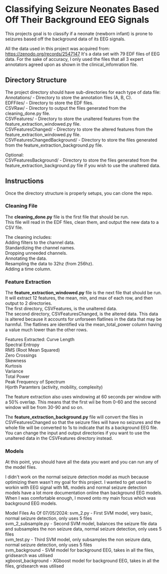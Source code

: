 # Classifying Seizure Neonates Based Off Their Background EEG Signals

This projects goal is to classify if a neonate (newborn infant) is prone to seizures based off the background data of its EEG signals.

All the data used in this project was acquired from: https://zenodo.org/records/2547147
It's a data set with 79 EDF files of EEG data. For the sake of accuracy, I only used the files that all 3 expert annotators agreed upon as shown in the clinical_infomration file.

## Directory Structure
The project directory should have sub-directories for each type of data file: <br>
Annotations/ - Directory to store the annotation files (A, B, C). <br>
EDFFiles/ - Directory to store the EDF files. <br>
CSVRaw/ - Directory to output the files generated from the cleaning_done.py file. <br>
CSVFeatures/ - Directory to store the unaltered features from the feature_extraction_windowed.py file. <br>
CSVFeaturesChanged/ - Directory to store the altered features from the feature_extraction_windowed.py file. <br>
CSVFeaturesChangedBackground/ - Directory to store the files generated from the feature_extraction_background.py file. <br>

Optional: <br>
CSVFeaturesBackground/ - Directory to store the files generated from the feature_extraction_background.py file if you wish to use the unaltered data. <br>

## Instructions
Once the directory structure is properly setups, you can clone the repo.

### Cleaning File
The **cleaning_done.py** file is the first file that should be run. <br>
This file will read in the EDF files, clean them, and output the new data to a CSV file. <br>

The cleaning includes: <br>
Adding filters to the channel data. <br>
Standardizing the channel names. <br>
Dropping unneeded channels. <br>
Annotating the data. <br>
Resampling the data to 32hz (from 256hz). <br>
Adding a time column. <br>

### Feature Extraction
The **feature_extraction_windowed.py** file is the next file that should be run. <br>
It will extract 12 features, the mean, min, and max of each row, and then output to 2 directories. <br>
The first directory, CSVFeatures, is the unaltered data.  <br>
The second directory, CSVFeaturesChanged, is the altered data. This data is altered because it accounts for unforseen flatlines in the data that may be harmful. The flatlines are identified via the mean_total_power column having a value much lower than the other rows. <br>

Features Extracted:
Curve Length <br>
Spectral Entropy <br>
RMS (Root Mean Squared) <br>
Zero Crossings <br>
Skewness <br>
Kurtosis <br>
Variance <br>
Total Power <br>
Peak Frequency of Spectrum <br>
Hjorth Paramters (activity, mobility, complexity) <br>

The feature extraction also uses windowing at 60 seconds per window with a 50% overlap. This means that the first wil be from 0-60 and the second window will be from 30-90 and so on.  <br>

The **feature_extraction_background.py** file will convert the files in CSVFeaturesChanged so that the seizure files will have no seizures and the whole file will be converted to 1s to indicate that its a background EEG file. You can change the input and output directories if you want to use the unaltered data in the CSVFeatures directory instead.

### Models
At this point, you should have all the data you want and you can run any of the model files.  <br>

I didn't work on the normal seizure detection model as much because optimizing them wasn't my goal for this project. I wanted to get used to workin with EEG signal with ML models and normal seizure detection models have a lot more documentation online than background EEG models. When I was comfortable enough, I moved onto my main focus which was background EEG models.

Model Files As Of 07/05/2024:
svm_2.py - First SVM model, very basic, normal seizure detection, only uses 5 files <br>
svm_2_subsample.py - Second SVM model, balances the seizure file data and subsamples the non seizure data, normal seizure detection, only uses 5 files <br>
svm_test.py - Third SVM model, only subsamples the non seizure data, normal seizure detection, only uses 5 files <br>
svm_background - SVM model for background EEG, takes in all the files, gridsearch was utilised  <br>
xgboost_background - XGboost model for background EEG, takes in all the files, gridsearch was utilised <br>
